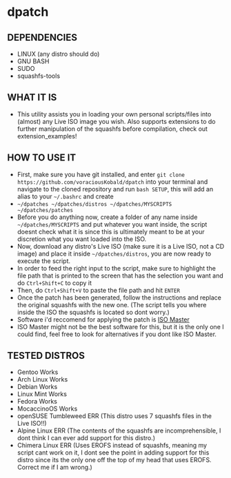 # dpatch

## DEPENDENCIES
*   LINUX (any distro should do)
*   GNU BASH
*   SUDO
*   squashfs-tools
## WHAT IT IS
-   This utility assists you in loading your own personal scripts/files into (almost) any Live ISO image you wish. Also supports extensions to do further manipulation of the squashfs before compilation, check out extension_examples! 

## HOW TO USE IT
-   First, make sure you have git installed, and enter `git clone https://github.com/voraciousKobald/dpatch` into your terminal and navigate to the cloned repository and run `bash SETUP`, this will add an alias to your `~/.bashrc` and create 
-   `~/dpatches ~/dpatches/distros ~/dpatches/MYSCRIPTS ~/dpatches/patches`
-   Before you do anything now, create a folder of any name inside `~/dpatches/MYSCRIPTS` and put whatever you want inside, the script doesnt check what it is since this is ultimately meant to be at your discretion what you want loaded into the ISO.
-   Now, download any distro's Live ISO (make sure it is a Live ISO, not a CD image) and place it inside `~/dpatches/distros`, you are now ready to execute the script.
-   In order to feed the right input to the script, make sure to highlight the file path that is printed to the screen that has the selection you want and do `Ctrl+Shift+C` to copy it
-   Then, do `Ctrl+Shift+V` to paste the file path and hit `ENTER`
-   Once the patch has been generated, follow the instructions and replace the original squashfs with the new one. (The script tells you where inside the ISO the squashfs is located so dont worry.)
-   Software i'd reccomend for applying the patch is [ISO Master](https://aur.archlinux.org/packages/isomaster "ISO Master at the AUR")
-   ISO Master might not be the best software for this, but it is the only one I could find, feel free to look for alternatives if you dont like ISO Master.

## TESTED DISTROS
*   Gentoo                      Works
*   Arch Linux                  Works
*   Debian                      Works
*   Linux Mint                  Works
*   Fedora                      Works
*   MocaccinoOS                 Works
*   openSUSE Tumbleweed         ERR         (This distro uses 7 squashfs files in the Live ISO!!)
*   Alpine Linux                ERR         (The contents of the squashfs are incomprehensible, I dont think I can ever add support for this distro.)
*   Chimera Linux               ERR         (Uses EROFS instead of squashfs, meaning my script cant work on it, I dont see the point in adding support for this distro since its the only one off the top of my head that uses EROFS. Correct me if I am wrong.)


